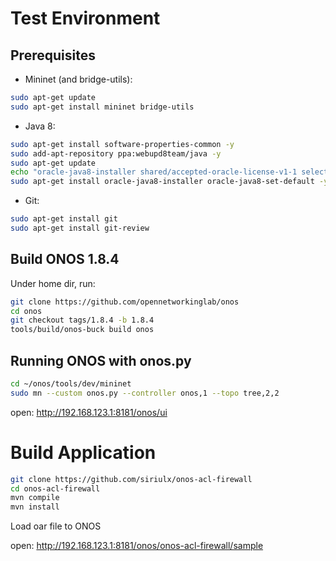 # Test Environment
## Prerequisites
* Mininet (and bridge-utils):
```bash
sudo apt-get update
sudo apt-get install mininet bridge-utils
```
* Java 8:
```bash
sudo apt-get install software-properties-common -y
sudo add-apt-repository ppa:webupd8team/java -y
sudo apt-get update
echo "oracle-java8-installer shared/accepted-oracle-license-v1-1 select true" | sudo debconf-set-selections
sudo apt-get install oracle-java8-installer oracle-java8-set-default -y
```
* Git:
```bash
sudo apt-get install git
sudo apt-get install git-review
```

## Build ONOS 1.8.4
Under home dir, run:
```bash
git clone https://github.com/opennetworkinglab/onos
cd onos
git checkout tags/1.8.4 -b 1.8.4
tools/build/onos-buck build onos
```
## Running ONOS with onos.py
```bash
cd ~/onos/tools/dev/mininet
sudo mn --custom onos.py --controller onos,1 --topo tree,2,2
```
open: http://192.168.123.1:8181/onos/ui

# Build Application
```bash
git clone https://github.com/siriulx/onos-acl-firewall
cd onos-acl-firewall
mvn compile
mvn install
```
Load oar file to ONOS

open: http://192.168.123.1:8181/onos/onos-acl-firewall/sample
